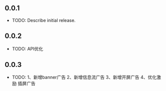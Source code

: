 ## 0.0.1

* TODO: Describe initial release.

## 0.0.2

* TODO: API优化

## 0.0.3

* TODO: 1、新增banner广告
  2、新增信息流广告
  3、新增开屏广告
  4、优化激励 插屏广告